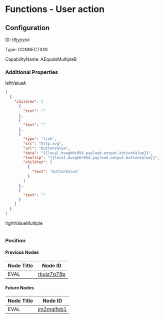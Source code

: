 # Functions - User action 
## Configuration
ID:  t9jyjrzivl

Type: CONNECTION 

CapabilityName: AEqualsMultipleB






### Additional Properties
leftValueA
```json 
[
  {
    "children": [
      {
        "text": ""
      },
      {
        "text": ""
      },
      {
        "type": "link",
        "src": "http.svg",
        "url": "buttonValue",
        "data": "{{local.bvogh6r954.payload.output.buttonValue}}",
        "tooltip": "{{local.bvogh6r954.payload.output.buttonValue}}",
        "children": [
          {
            "text": "buttonValue"
          }
        ]
      },
      {
        "text": ""
      }
    ]
  }
]
```


rightValueMultiple
```
```





### Position

#### Previous Nodes
| Node Title | Node ID |
| :------------- | ------------ |
| EVAL | [rkuiz7q78p](./rkuiz7q78p.md) | 
 
 #### Future Nodes
| Node Title | Node ID |
| :------------- | ------------ |
| EVAL |[jm2mglfpb1](./jm2mglfpb1.md) | 